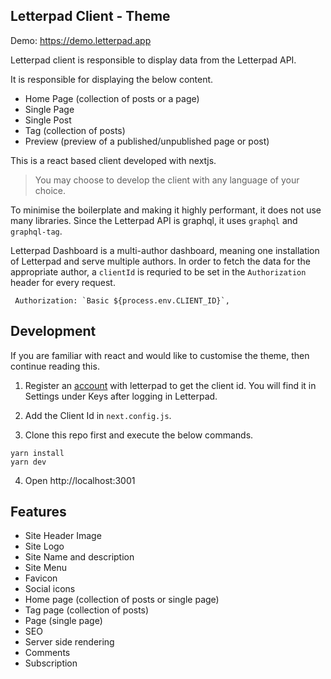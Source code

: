 ## Letterpad Client - Theme

Demo: https://demo.letterpad.app

Letterpad client is responsible to display data from the Letterpad API.

It is responsible for displaying the below content.

- Home Page (collection of posts or a page)
- Single Page
- Single Post
- Tag (collection of posts)
- Preview (preview of a published/unpublished page or post)

This is a react based client developed with nextjs.

> You may choose to develop the client with any language of your choice.

To minimise the boilerplate and making it highly performant, it does not use many libraries. Since the Letterpad API is graphql, it uses `graphql` and `graphql-tag`.

Letterpad Dashboard is a multi-author dashboard, meaning one installation of Letterpad and serve multiple authors. In order to fetch the data for the appropriate author, a `clientId` is requried to be set in the `Authorization` header for every request.

```
 Authorization: `Basic ${process.env.CLIENT_ID}`,
```

## Development

If you are familiar with react and would like to customise the theme, then continue reading this.

1. Register an <a href="https://letterpad.app/admin/register">account</a> with letterpad to get the client id. You will find it in Settings under Keys after logging in Letterpad.

2. Add the Client Id in `next.config.js`.

3. Clone this repo first and execute the below commands.

```
yarn install
yarn dev
```

4. Open http://localhost:3001

## Features

- Site Header Image
- Site Logo
- Site Name and description
- Site Menu
- Favicon
- Social icons
- Home page (collection of posts or single page)
- Tag page (collection of posts)
- Page (single page)
- SEO
- Server side rendering
- Comments
- Subscription
